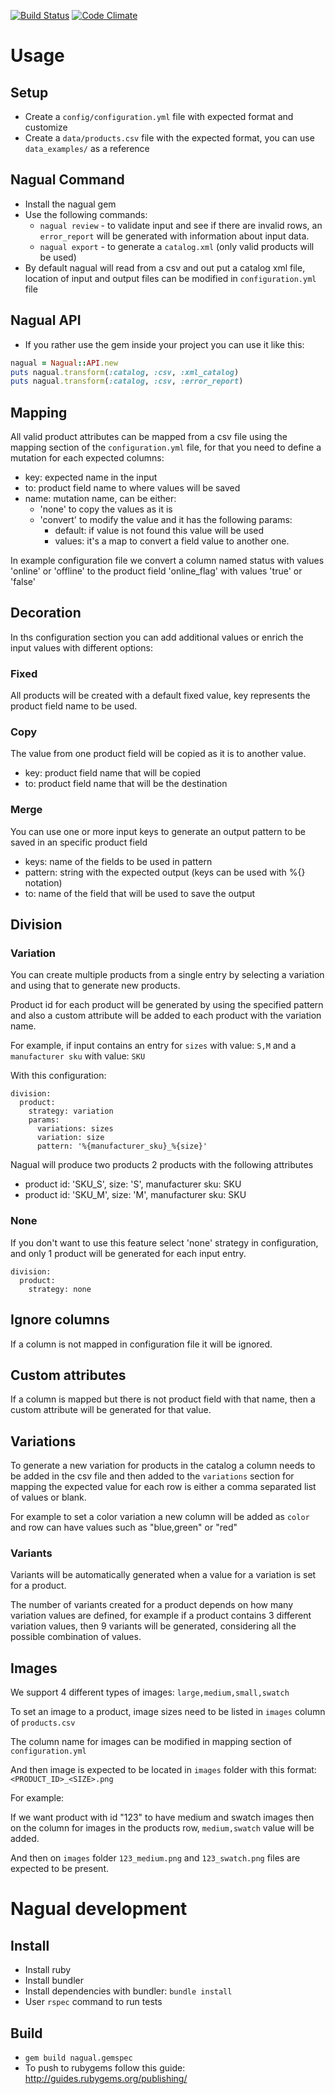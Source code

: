 [![Build Status](https://travis-ci.org/sawyer-effect/nagual.svg?branch=master)](https://travis-ci.org/sawyer-effect/nagual)
[![Code Climate](https://codeclimate.com/github/sawyer-effect/nagual/badges/gpa.svg)](https://codeclimate.com/github/sawyer-effect/nagual)

# Usage

## Setup

* Create a `config/configuration.yml` file with expected format and customize
* Create a `data/products.csv` file with the expected format, you can use
`data_examples/` as a reference

## Nagual Command

* Install the nagual gem
* Use the following commands:
    * `nagual review` - to validate input and see if there are invalid rows, an `error_report`
        will be generated with information about input data.
    * `nagual export` - to generate a `catalog.xml` (only valid products will be used)
* By default nagual will read from a csv and out put a catalog xml file, location of
    input and output files can be modified in `configuration.yml` file

## Nagual API

* If you rather use the gem inside your project you can use it like this:

```ruby
nagual = Nagual::API.new
puts nagual.transform(:catalog, :csv, :xml_catalog)
puts nagual.transform(:catalog, :csv, :error_report)
```

## Mapping

All valid product attributes can be mapped from a csv file using the
mapping section of the `configuration.yml` file, for that you need to
define a mutation for each expected columns:

* key: expected name in the input
* to: product field name to where values will be saved
* name: mutation name, can be either:
    * 'none' to copy the values as it is
    * 'convert' to modify the value and it has the following params:
        * default: if value is not found this value will be used
        * values: it's a map to convert a field value to another one.

In example configuration file we convert a column named status with values
'online' or 'offline' to the product field 'online_flag' with values 'true'
or 'false'

## Decoration

In ths configuration section you can add additional values or enrich the input
values with different options:

### Fixed

All products will be created with a default fixed value, key represents
the product field name to be used.

### Copy

The value from one product field will be copied as it is to another value.

* key: product field name that will be copied
* to: product field name that will be the destination

### Merge

You can use one or more input keys to generate an output pattern to be
saved in an specific product field

* keys: name of the fields to be used in pattern
* pattern: string with the expected output (keys can be used with %{} notation)
* to: name of the field that will be used to save the output

## Division

### Variation

You can create multiple products from a single entry by selecting a
variation and using that to generate new products.

Product id for each product will be generated by using the specified pattern
and also a custom attribute will be added to each product with the variation
name.

For example, if input contains an entry for `sizes` with value: `S,M` and
a `manufacturer sku` with value: `SKU`

With this configuration:

```
division:
  product:
    strategy: variation
    params:
      variations: sizes
      variation: size
      pattern: '%{manufacturer_sku}_%{size}'
```

Nagual will produce two products 2 products with the following attributes

* product id: 'SKU_S', size: 'S', manufacturer sku: SKU
* product id: 'SKU_M', size: 'M', manufacturer sku: SKU

### None

If you don't want to use this feature select 'none' strategy in configuration,
and only 1 product will be generated for each input entry.

```
division:
  product:
    strategy: none
```

## Ignore columns

If a column is not mapped in configuration file it will be ignored.

## Custom attributes

If a column is mapped but there is not product field with that name,
then a custom attribute will be generated for that value.

## Variations

To generate a new variation for products in the catalog a column needs to be
added in the csv file and then added to the `variations` section for mapping
the expected value for each row is either a comma separated list of values
or blank.

For example to set a color variation a new column will be added as
`color` and row can have values such as "blue,green" or "red"

### Variants

Variants will be automatically generated when a value for a variation is set
for a product.

The number of variants created for a product depends on how many variation
values are defined, for example if a product contains 3 different variation
values, then 9 variants will be generated, considering all the possible
combination of values.

## Images

We support 4 different types of images: `large,medium,small,swatch`

To set an image to a product, image sizes need to be listed in `images`
column of `products.csv`

The column name for images can be modified in mapping section of `configuration.yml`

And then image is expected to be located in `images` folder with this format:
`<PRODUCT_ID>_<SIZE>.png`

For example:

If we want product with id "123" to have medium and swatch images then on the
column for images in the products row, `medium,swatch` value will be added.

And then on `images` folder `123_medium.png` and `123_swatch.png` files
are expected to be present.

# Nagual development

## Install

* Install ruby
* Install bundler
* Install dependencies with bundler: `bundle install`
* User `rspec` command to run tests

## Build

* `gem build nagual.gemspec`
* To push to rubygems follow this guide: http://guides.rubygems.org/publishing/
